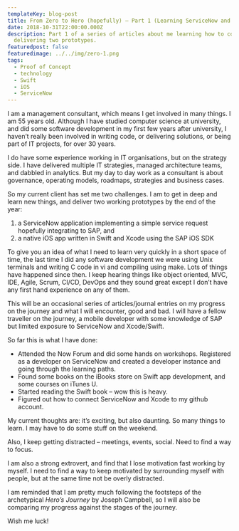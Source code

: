 ```yaml
---
templateKey: blog-post
title: From Zero to Hero (hopefully) – Part 1 (Learning ServiceNow and Xcode/Swift)
date: 2018-10-31T22:00:00.000Z
description: Part 1 of a series of articles about me learning how to code and
  delivering two prototypes.
featuredpost: false
featuredimage: ../../img/zero-1.png
tags:
  - Proof of Concept
  - technology
  - Swift
  - iOS
  - ServiceNow
---
```

I am a management consultant, which means I get involved in many things. I am 55 years old. Although I have studied computer science at university, and did some software development in my first few years after university, I haven’t really been involved in writing code, or delivering solutions, or being part of IT projects, for over 30 years.

I do have some experience working in IT organisations, but on the strategy side. I have delivered multiple IT strategies, managed architecture teams, and dabbled in analytics. But my day to day work as a consultant is about governance, operating models, roadmaps, strategies and business cases.

So my current client has set me two challenges. I am to get in deep and learn new things, and deliver two working prototypes by the end of the year:

1. a ServiceNow application implementing a simple service request hopefully integrating to SAP, and
2. a native iOS app written in Swift and Xcode using the SAP iOS SDK

To give you an idea of what I need to learn very quickly in a short space of time, the last time I did any software development we were using Unix terminals and writing C code in vi and compiling using make. Lots of things have happened since then. I keep hearing things like object oriented, MVC, IDE, Agile, Scrum, CI/CD, DevOps and they sound great except I don’t have any first hand experience on any of them.

This will be an occasional series of articles/journal entries on my progress on the journey and what I will encounter, good and bad. I will have a fellow traveller on the journey, a mobile developer with some knowledge of SAP but limited exposure to ServiceNow and Xcode/Swift.

So far this is what I have done:

* Attended the Now Forum and did some hands on workshops. Registered as a developer on ServiceNow and created a developer instance and going through the learning paths.
* Found some books on the iBooks store on Swift app development, and some courses on iTunes U.
* Started reading the Swift book – wow this is heavy.
* Figured out how to connect ServiceNow and Xcode to my github account.

My current thoughts are: it’s exciting, but also daunting. So many things to learn. I may have to do some stuff on the weekend.

Also, I keep getting distracted – meetings, events, social. Need to find a way to focus.

I am also a strong extrovert, and find that I lose motivation fast working by myself. I need to find a way to keep motivated by surrounding myself with people, but at the same time not be overly distracted.

I am reminded that I am pretty much following the footsteps of the archetypical *Hero’s Journey* by Joseph Campbell, so I will also be comparing my progress against the stages of the journey.

Wish me luck!